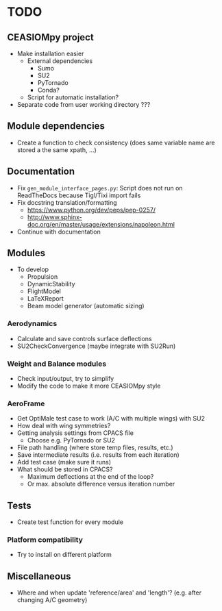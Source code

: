 # TODO

## CEASIOMpy project

* Make installation easier
  * External dependencies
    * Sumo
    * SU2
    * PyTornado
    * Conda?
  * Script for automatic installation?
* Separate code from user working directory ???

## Module dependencies

* Create a function to check consistency (does same variable name are stored a the same xpath, ...)

## Documentation

* Fix `gen_module_interface_pages.py`: Script does not run on ReadTheDocs because Tigl/Tixi import fails
* Fix docstring translation/formatting
  * <https://www.python.org/dev/peps/pep-0257/>
  * <http://www.sphinx-doc.org/en/master/usage/extensions/napoleon.html>
* Continue with documentation

## Modules

* To develop
  * Propulsion
  * DynamicStability
  * FlightModel
  * LaTeXReport
  * Beam model generator (automatic sizing)

### Aerodynamics

* Calculate and save controls surface deflections
* SU2CheckConvergence (maybe integrate with SU2Run)

### Weight and Balance modules

* Check input/output, try to simplify
* Modify the code to make it more CEASIOMpy style

### AeroFrame

* Get OptiMale test case to work (A/C with multiple wings) with SU2
* How deal with wing symmetries?
* Getting analysis settings from CPACS file
  * Choose e.g. PyTornado or SU2
* File path handling (where store temp files, results, etc.)
* Save intermediate results (i.e. results from each iteration)
* Add test case (make sure it runs)
* What should be stored in CPACS?
  * Maximum deflections at the end of the loop?
  * Or max. absolute difference versus iteration number

## Tests

* Create test function for every module

### Platform compatibility

* Try to install on different platform

## Miscellaneous

* Where and when update 'reference/area' and 'length'? (e.g. after changing A/C geometry)
